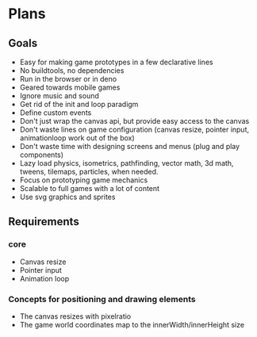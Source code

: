 # Plans

## Goals

- Easy for making game prototypes in a few declarative lines
- No buildtools, no dependencies
- Run in the browser or in deno
- Geared towards mobile games
- Ignore music and sound
- Get rid of the init and loop paradigm
- Define custom events
- Don't just wrap the canvas api, but provide easy access to the canvas
- Don't waste lines on game configuration (canvas resize, pointer input, animationloop work out of the box)
- Don't waste time with designing screens and menus (plug and play components)
- Lazy load physics, isometrics, pathfinding, vector math, 3d math, tweens, tilemaps, particles, when needed.
- Focus on prototyping game mechanics
- Scalable to full games with a lot of content
- Use svg graphics and sprites

## Requirements

### core

- Canvas resize
- Pointer input
- Animation loop

### Concepts for positioning and drawing elements

- The canvas resizes with pixelratio
- The game world coordinates map to the innerWidth/innerHeight size

